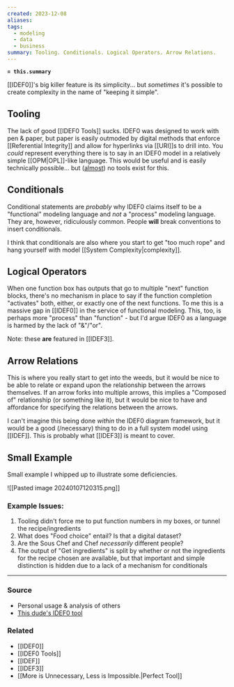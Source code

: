 ```yaml
---
created: 2023-12-08
aliases: 
tags:
  - modeling
  - data
  - business
summary: Tooling. Conditionals. Logical Operators. Arrow Relations.
---
```

**`= this.summary`** 

[[IDEF0]]'s big killer feature is its simplicity... but *sometimes* it's possible to create complexity in the name of "keeping it simple".

## Tooling
The lack of good [[IDEF0 Tools]] sucks. IDEF0 was designed to work with pen & paper, but paper is easily outmoded by digital methods that enforce [[Referential Integrity]] and allow for hyperlinks via [[URI]]s to drill into. You *could* represent everything there is to say in an IDEF0 model in a relatively simple [[OPM|OPL]]-like language. This would be useful and is easily technically possible... but ([almost](https://github.com/jimmyjazz/IDEF0-SVG/tree/master/lib/idef0)) no tools exist for this.

## Conditionals
Conditional statements are *probably* why IDEF0 claims itself to be a "functional" modeling language and *not* a "process" modeling language. They are, however, ridiculously common. People **will** break conventions to insert conditionals. 

I think that conditionals are also where you start to get "too much rope" and hang yourself with model [[System Complexity|complexity]].

## Logical Operators
When one function box has outputs that go to multiple "next" function blocks, there's no mechanism in place to say if the function completion "activates" both, either, or exactly one of the next functions. To me this is a massive gap in [[IDEF0]] in the service of functional modeling. This, too, is perhaps more "process" than "function" - but I'd argue IDEF0 as a language is harmed by the lack of "&"/"or".

Note: these **are** featured in [[IDEF3]].

## Arrow Relations 
This is where you really start to get into the weeds, but it would be nice to be able to relate or expand upon the relationship between the arrows themselves. If an arrow forks into multiple arrows, this implies a "Composed of" relationship (or something like it), but it would be nice to have and affordance for specifying the relations between the arrows. 

I can't imagine this being done *within* the IDEF0 diagram framework, but it would be a good (/necessary) thing to do in a full system model using [[IDEF]]. This is probably what [[IDEF3]] is meant to cover.

## Small Example
Small example I whipped up to illustrate some deficiencies.

![[Pasted image 20240107120315.png]]
### Example Issues:
1. Tooling didn't force me to put function numbers in my boxes, or tunnel the recipe/ingredients
2. What does "Food choice" entail? Is that a digital dataset? 
3. Are the Sous Chef and Chef *necessarily* different people?
4. The output of "Get ingredients" is split by whether or not the ingredients for the recipe chosen are available, but that important and simple distinction is hidden due to a lack of a mechanism for conditionals
---
### Source
- Personal usage & analysis of others
- [This dude's IDEF0 tool](https://github.com/jimmyjazz/IDEF0-SVG/tree/master/lib/idef0)

### Related
- [[IDEF0]]
- [[IDEF0 Tools]]
- [[IDEF]]
- [[IDEF3]]
- [[More is Unnecessary, Less is Impossible.|Perfect Tool]]